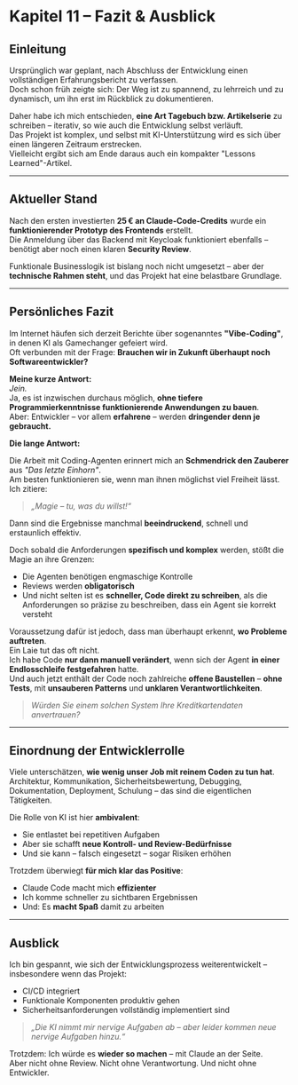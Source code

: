 # Kapitel 11 – Fazit & Ausblick

## Einleitung

Ursprünglich war geplant, nach Abschluss der Entwicklung einen vollständigen Erfahrungsbericht zu verfassen.  
Doch schon früh zeigte sich: Der Weg ist zu spannend, zu lehrreich und zu dynamisch, um ihn erst im Rückblick zu dokumentieren.

Daher habe ich mich entschieden, **eine Art Tagebuch bzw. Artikelserie** zu schreiben – iterativ, so wie auch die Entwicklung selbst verläuft.  
Das Projekt ist komplex, und selbst mit KI-Unterstützung wird es sich über einen längeren Zeitraum erstrecken.  
Vielleicht ergibt sich am Ende daraus auch ein kompakter "Lessons Learned"-Artikel.

---

## Aktueller Stand

Nach den ersten investierten **25 € an Claude-Code-Credits** wurde ein **funktionierender Prototyp des Frontends** erstellt.  
Die Anmeldung über das Backend mit Keycloak funktioniert ebenfalls – benötigt aber noch einen klaren **Security Review**.

Funktionale Businesslogik ist bislang noch nicht umgesetzt – aber der **technische Rahmen steht**, und das Projekt hat eine belastbare Grundlage.

---

## Persönliches Fazit

Im Internet häufen sich derzeit Berichte über sogenanntes **"Vibe-Coding"**, in denen KI als Gamechanger gefeiert wird.  
Oft verbunden mit der Frage: **Brauchen wir in Zukunft überhaupt noch Softwareentwickler?**

**Meine kurze Antwort:**  
*Jein.*  
Ja, es ist inzwischen durchaus möglich, **ohne tiefere Programmierkenntnisse funktionierende Anwendungen zu bauen**.  
Aber: Entwickler – vor allem **erfahrene** – werden **dringender denn je gebraucht.**

**Die lange Antwort:**

Die Arbeit mit Coding-Agenten erinnert mich an **Schmendrick den Zauberer** aus *"Das letzte Einhorn"*.  
Am besten funktionieren sie, wenn man ihnen möglichst viel Freiheit lässt. Ich zitiere:  
> *„Magie – tu, was du willst!“*

Dann sind die Ergebnisse manchmal **beeindruckend**, schnell und erstaunlich effektiv.

Doch sobald die Anforderungen **spezifisch und komplex** werden, stößt die Magie an ihre Grenzen:
- Die Agenten benötigen engmaschige Kontrolle
- Reviews werden **obligatorisch**
- Und nicht selten ist es **schneller, Code direkt zu schreiben**, als die Anforderungen so präzise zu beschreiben, dass ein Agent sie korrekt versteht

Voraussetzung dafür ist jedoch, dass man überhaupt erkennt, **wo Probleme auftreten**.  
Ein Laie tut das oft nicht.  
Ich habe Code **nur dann manuell verändert**, wenn sich der Agent **in einer Endlosschleife festgefahren** hatte.  
Und auch jetzt enthält der Code noch zahlreiche **offene Baustellen** – **ohne Tests**, mit **unsauberen Patterns** und **unklaren Verantwortlichkeiten**.

> *Würden Sie einem solchen System Ihre Kreditkartendaten anvertrauen?*

---

## Einordnung der Entwicklerrolle

Viele unterschätzen, **wie wenig unser Job mit reinem Coden zu tun hat**.  
Architektur, Kommunikation, Sicherheitsbewertung, Debugging, Dokumentation, Deployment, Schulung – das sind die eigentlichen Tätigkeiten.

Die Rolle von KI ist hier **ambivalent**:
- Sie entlastet bei repetitiven Aufgaben
- Aber sie schafft **neue Kontroll- und Review-Bedürfnisse**
- Und sie kann – falsch eingesetzt – sogar Risiken erhöhen

Trotzdem überwiegt **für mich klar das Positive**:
- Claude Code macht mich **effizienter**
- Ich komme schneller zu sichtbaren Ergebnissen
- Und: Es **macht Spaß** damit zu arbeiten

---

## Ausblick

Ich bin gespannt, wie sich der Entwicklungsprozess weiterentwickelt – insbesondere wenn das Projekt:
- CI/CD integriert
- Funktionale Komponenten produktiv gehen
- Sicherheitsanforderungen vollständig implementiert sind

> *„Die KI nimmt mir nervige Aufgaben ab – aber leider kommen neue nervige Aufgaben hinzu.“*

Trotzdem: Ich würde es **wieder so machen** – mit Claude an der Seite.  
Aber nicht ohne Review. Nicht ohne Verantwortung. Und nicht ohne Entwickler.
